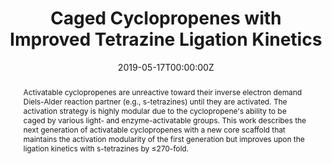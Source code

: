 ---
title: "Caged Cyclopropenes with Improved Tetrazine Ligation Kinetics"
authors:
- admin
- Omar Zainul
- Frank M. Camarda
- Ting Jiang
- John A. Mannone
- Wei Huang
- Scott T. Laughlin
date: "2019-05-17T00:00:00Z"
doi: "10.1021/acs.orglett.9b01177"

# Schedule page publish date (NOT publication's date).
publishDate: "2017-01-01T00:00:00Z"

# Publication type.
# Accepts a single type but formatted as a YAML list (for Hugo requirements).
# Enter a publication type from the CSL standard.
# Legend: 0 = Uncategorized; 1 = Conference paper; 2 = Journal article;
# 3 = Preprint / Working Paper; 4 = Report; 5 = Book; 6 = Book section;
# 7 = Thesis; 8 = Patent
# publication_types: ['paper-conference']
publication_types: ["article-journal"]

# Publication name and optional abbreviated publication name.
publication: "*Organic Letters*, 21(10), 3721-3725"
publication_short: ""

abstract: Activatable cyclopropenes are unreactive toward their inverse electron demand Diels-Alder reaction partner (e.g., s-tetrazines) until they are activated. The activation strategy is highly modular due to the cyclopropene's ability to be caged by various light- and enzyme-activatable groups. This work describes the next generation of activatable cyclopropenes with a new core scaffold that maintains the activation modularity of the first generation but improves upon the ligation kinetics with s-tetrazines by ≤270-fold.

# Summary. An optional shortened abstract.
summary:

tags:
- Caged compounds
- Cyclopropene
- Tetrazine
- Activatable Bioorthogonal Reaction
featured: false

# links:
# - name: ""
#   url: ""
url_pdf: ''
url_code: ''
url_dataset: 'https://pubs.acs.org/doi/suppl/10.1021/acs.orglett.9b01177/suppl_file/ol9b01177_si_001.pdf'
url_poster: ''
url_project: ''
url_slides: ''
url_source: ''
url_video: ''

# Featured image
# To use, add an image named `featured.jpg/png` to your page's folder.
#image:
#  caption: 'Image credit: [**Unsplash**](https://unsplash.com/photos/jdD8gXaTZsc)'
#  focal_point: ""
#  preview_only: false

# Associated Projects (optional).
#   Associate this publication with one or more of your projects.
#   Simply enter your project's folder or file name without extension.
#   E.g. `internal-project` references `content/project/internal-project/index.md`.
#   Otherwise, set `projects: []`.
projects:
- cagedcyclopropene

# Slides (optional).
#   Associate this publication with Markdown slides.
#   Simply enter your slide deck's filename without extension.
#   E.g. `slides: "example"` references `content/slides/example/index.md`.
#   Otherwise, set `slides: ""`.
#slides: example
---